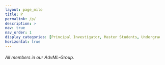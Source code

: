 ```yaml
---
layout: page_milo
title: P
permalink: /p/
description: >
nav: true
nav_order: 1
display_categories: [Principal Investigator, Master Students, Undergraduate Students, Alumni]
horizontal: true
---
```


<h6> All members in our AdvML-Group. </h6>